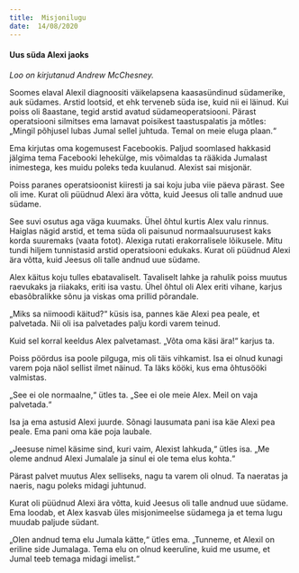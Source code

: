 ```yaml
---
title:  Misjonilugu
date:  14/08/2020
---
```


#### Uus süda Alexi jaoks

_Loo on kirjutanud Andrew McChesney._

Soomes elaval Alexil diagnoositi väikelapsena kaasasündinud südamerike, auk südames. Arstid lootsid, et ehk terveneb süda ise, kuid nii ei läinud. Kui poiss oli 8aastane, tegid arstid avatud südameoperatsiooni. Pärast operatsiooni silmitses ema lamavat poisikest taastuspalatis ja mõtles: „Mingil põhjusel lubas Jumal sellel juhtuda. Temal on meie eluga plaan.“

Ema kirjutas oma kogemusest Facebookis. Paljud soomlased hakkasid jälgima tema Facebooki lehekülge, mis võimaldas ta rääkida Jumalast inimestega, kes muidu poleks teda kuulanud. Alexist sai misjonär.

Poiss paranes operatsioonist kiiresti ja sai koju juba viie päeva pärast. See oli ime. Kurat oli püüdnud Alexi ära võtta, kuid Jeesus oli talle andnud uue südame.

See suvi osutus aga väga kuumaks. Ühel õhtul kurtis Alex valu rinnus. Haiglas nägid arstid, et tema süda oli paisunud normaalsuurusest kaks korda suuremaks (vaata fotot). Alexiga rutati erakorralisele lõikusele. Mitu tundi hiljem tunnistasid arstid operatsiooni edukaks. Kurat oli püüdnud Alexi ära võtta, kuid Jeesus oli talle andnud uue südame.

Alex käitus koju tulles ebatavaliselt. Tavaliselt lahke ja rahulik poiss muutus raevukaks ja riiakaks, eriti isa vastu. Ühel õhtul oli Alex eriti vihane, karjus ebasõbralikke sõnu ja viskas oma prillid põrandale.

„Miks sa niimoodi käitud?“ küsis isa, pannes käe Alexi pea peale, et palvetada. Nii oli isa palvetades palju kordi varem teinud.

Kuid sel korral keeldus Alex palvetamast. „Võta oma käsi ära!“ karjus ta.

Poiss pöördus isa poole pilguga, mis oli täis vihkamist. Isa ei olnud kunagi varem poja näol sellist ilmet näinud. Ta läks kööki, kus ema õhtusööki valmistas.

„See ei ole normaalne,“ ütles ta. „See ei ole meie Alex. Meil on vaja palvetada.“

Isa ja ema astusid Alexi juurde. Sõnagi lausumata pani isa käe Alexi pea peale. Ema pani oma käe poja laubale.

„Jeesuse nimel käsime sind, kuri vaim, Alexist lahkuda,“ ütles isa. „Me oleme andnud Alexi Jumalale ja sinul ei ole tema elus kohta.“

Pärast palvet muutus Alex selliseks, nagu ta varem oli olnud. Ta naeratas ja naeris, nagu poleks midagi juhtunud.

Kurat oli püüdnud Alexi ära võtta, kuid Jeesus oli talle andnud uue südame. Ema loodab, et Alex kasvab üles misjonimeelse südamega ja et tema lugu muudab paljude südant.

„Olen andnud tema elu Jumala kätte,“ ütles ema. „Tunneme, et Alexil on eriline side Jumalaga. Tema elu on olnud keeruline, kuid me usume, et Jumal teeb temaga midagi imelist.“
